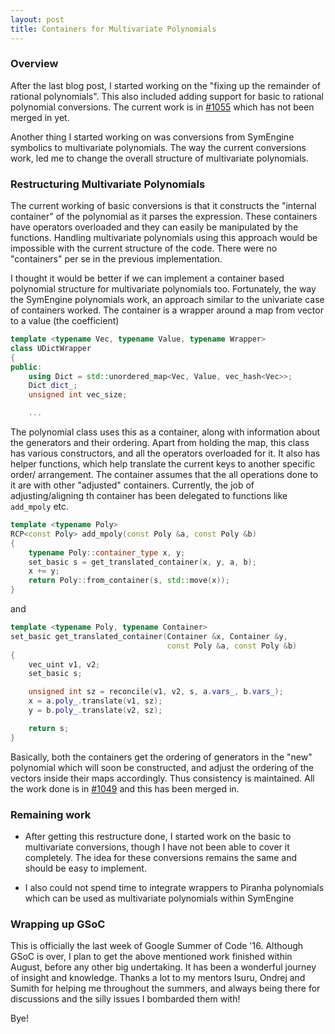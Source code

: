 ```yaml
---
layout: post
title: Containers for Multivariate Polynomials
---
```


### Overview

After the last blog post, I started working on the "fixing up the remainder of rational polynomials". This also included adding support for basic to rational polynomial conversions. The current work is in [#1055](https://github.com/symengine/symengine/pull/1055) which has not been merged in yet.

Another thing I started working on was conversions from SymEngine symbolics to multivariate polynomials. The way the current conversions work, led me to change the overall structure of multivariate polynomials.

### Restructuring Multivariate Polynomials

The current working of basic conversions is that it constructs the "internal container" of the polynomial as it parses the expression. These containers have operators overloaded and they can easily be manipulated by the functions. Handling multivariate polynomials using this approach would be impossible with the current structure of the code. There were no "containers" per se in the previous implementation.

I thought it would be better if we can implement a container based polynomial structure for multivariate polynomials too. Fortunately, the way the SymEngine polynomials work, an approach similar to the univariate case of containers worked. The container is a wrapper around a map from vector to a value (the coefficient)

```c++
template <typename Vec, typename Value, typename Wrapper>
class UDictWrapper
{
public:
    using Dict = std::unordered_map<Vec, Value, vec_hash<Vec>>;
    Dict dict_;
    unsigned int vec_size;

    ...
```
The polynomial class uses this as a container, along with information about the generators and their ordering. Apart from holding the map, this class has various constructors, and all the operators overloaded for it. It also has helper functions, which help translate the current keys to another specific order/ arrangement. The container assumes that the all operations done to it are with other "adjusted" containers. Currently, the job of adjusting/aligning th container has been delegated to functions like `add_mpoly` etc.

```c++
template <typename Poly>
RCP<const Poly> add_mpoly(const Poly &a, const Poly &b)
{
    typename Poly::container_type x, y;
    set_basic s = get_translated_container(x, y, a, b);
    x += y;
    return Poly::from_container(s, std::move(x));
}
```

and 

```c++
template <typename Poly, typename Container>
set_basic get_translated_container(Container &x, Container &y, 
                                   const Poly &a, const Poly &b)
{
    vec_uint v1, v2;
    set_basic s;

    unsigned int sz = reconcile(v1, v2, s, a.vars_, b.vars_);
    x = a.poly_.translate(v1, sz);
    y = b.poly_.translate(v2, sz);

    return s;
}
```

Basically, both the containers get the ordering of generators in the "new" polynomial which will soon be constructed, and adjust the ordering of the vectors inside their maps accordingly. Thus consistency is maintained. All the work done is in [#1049](https://github.com/symengine/symengine/pull/1049) and this has been merged in.

### Remaining work

 - After getting this restructure done, I started work on the basic to multivariate conversions, though I have not been able to cover it completely. The idea for these conversions remains the same and should be easy to implement.

 - I also could not spend time to integrate wrappers to Piranha polynomials which can be used as multivariate polynomials within SymEngine

### Wrapping up GSoC

This is officially the last week of Google Summer of Code '16. Although GSoC is over, I plan to get the above mentioned work finished within August, before any other big undertaking. It has been a wonderful journey of insight and knowledge. Thanks a lot to my mentors Isuru, Ondrej and Sumith for helping me throughout the summers, and always being there for discussions and the silly issues I bombarded them with!

Bye!
